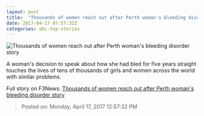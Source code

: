 ```yaml
---
layout: post
title:  "Thousands of women reach out after Perth woman's bleeding disorder story"
date: 2017-04-17 07:57:32Z
categories: abc-top-stories
---
```


![Thousands of women reach out after Perth woman's bleeding disorder story](http://www.abc.net.au/news/image/8448054-1x1-700x700.jpg)

A woman's decision to speak about how she had bled for five years straight touches the lives of tens of thousands of girls and women across the world with similar problems.


Full story on F3News: [Thousands of women reach out after Perth woman's bleeding disorder story](http://www.f3nws.com/n/uQaQzB)

> Posted on: Monday, April 17, 2017 12:57:32 PM
